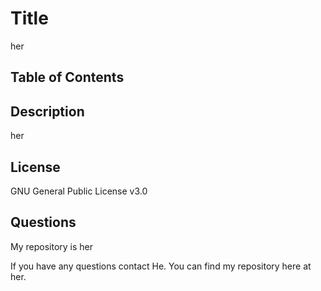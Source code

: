 
  # Title
  her

  ## Table of Contents


  ## Description
  her

  ## License
  GNU General Public License v3.0

  ## Questions
  My repository is her

  If you have any questions contact He. You can find my repository here at her.


